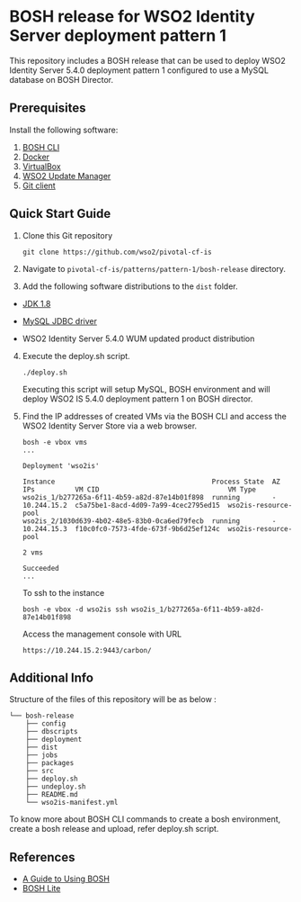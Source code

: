 # BOSH release for WSO2 Identity Server deployment pattern 1

This repository includes a BOSH release that can be used to deploy WSO2 Identity Server 5.4.0 deployment pattern 1
configured to use a MySQL database on BOSH Director.

## Prerequisites

Install the following software:

1. [BOSH CLI](https://bosh.io/docs/cli-v2.html)
2. [Docker](https://docs.docker.com/engine/installation/)
3. [VirtualBox](https://www.virtualbox.org/manual/ch02.html)
4. [WSO2 Update Manager](http://wso2.com/wum)
5. [Git client](https://git-scm.com/book/en/v2/Getting-Started-Installing-Git)

## Quick Start Guide

1. Clone this Git repository
    ```
    git clone https://github.com/wso2/pivotal-cf-is
    ```

2. Navigate to `pivotal-cf-is/patterns/pattern-1/bosh-release` directory.

3. Add the following software distributions to the `dist` folder.

- [JDK 1.8](http://www.oracle.com/technetwork/java/javase/downloads/jdk8-downloads-2133151.html)

- [MySQL JDBC driver](https://dev.mysql.com/downloads/connector/j/5.1.html)

- WSO2 Identity Server 5.4.0 WUM updated product distribution

4. Execute the deploy.sh script.
   ```
   ./deploy.sh
   ```
   Executing this script will setup MySQL, BOSH environment and will deploy WSO2 IS 5.4.0 deployment pattern 1 on BOSH director.

5. Find the IP addresses of created VMs via the BOSH CLI and access the WSO2 Identity Server Store via a web browser.
    ```
    bosh -e vbox vms
    ...
    
    Deployment 'wso2is'
    
    Instance                                       Process State  AZ  IPs          VM CID                                VM Type  
    wso2is_1/b277265a-6f11-4b59-a82d-87e14b01f898  running        -   10.244.15.2  c5a75be1-8acd-4d09-7a99-4cec2795ed15  wso2is-resource-pool  
    wso2is_2/1030d639-4b02-48e5-83b0-0ca6ed79fecb  running        -   10.244.15.3  f10c0fc0-7573-4fde-673f-9b6d25ef124c  wso2is-resource-pool  
    
    2 vms
    
    Succeeded
    ...
    ```
    To ssh to the instance
    ```
    bosh -e vbox -d wso2is ssh wso2is_1/b277265a-6f11-4b59-a82d-87e14b01f898
    ```
    Access the management console with URL
    ```
    https://10.244.15.2:9443/carbon/
    ```

## Additional Info

Structure of the files of this repository will be as below :
```
└── bosh-release
    ├── config
    ├── dbscripts
    ├── deployment
    ├── dist
    ├── jobs
    ├── packages
    ├── src
    ├── deploy.sh
    ├── undeploy.sh
    ├── README.md
    └── wso2is-manifest.yml
```
To know more about BOSH CLI commands to create a bosh environment, create a bosh release and upload, refer deploy.sh script.

## References

* [A Guide to Using BOSH](http://mariash.github.io/learn-bosh/)
* [BOSH Lite](https://bosh.io/docs/bosh-lite.html)
